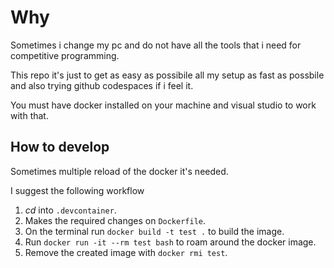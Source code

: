 # Why 

Sometimes i change my pc and do not have all the tools that i need for competitive programming.

This repo it's just to get as easy as possibile all my setup as fast as possbile and also trying github codespaces if i feel it.

You must have docker installed on your machine and visual studio to work with that.

## How to develop

Sometimes multiple reload of the docker it's needed.

I suggest the following workflow

1. _cd_ into `.devcontainer`.
2. Makes the required changes on `Dockerfile`.
3. On the terminal run `docker build -t test .` to build the image.
4. Run `docker run -it --rm test bash` to roam around the docker image.
5. Remove the created image with `docker rmi test`.


